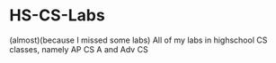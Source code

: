 # HS-CS-Labs
(almost)(because I missed some labs) All of my labs in highschool CS classes, namely AP CS A and Adv CS
